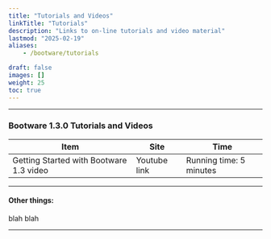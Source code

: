 ```yaml
---
title: "Tutorials and Videos"
linkTitle: "Tutorials" 
description: "Links to on-line tutorials and video material"
lastmod: "2025-02-19"
aliases:
    - /bootware/tutorials

draft: false
images: []
weight: 25
toc: true
---
```


-----
### Bootware 1.3.0 Tutorials and Videos


| Item | Site | Time | 
|------|------|--------------------------|
| Getting Started with Bootware 1.3 video | Youtube link | Running time: 5 minutes |

-----

#### Other things:

blah blah

-----


